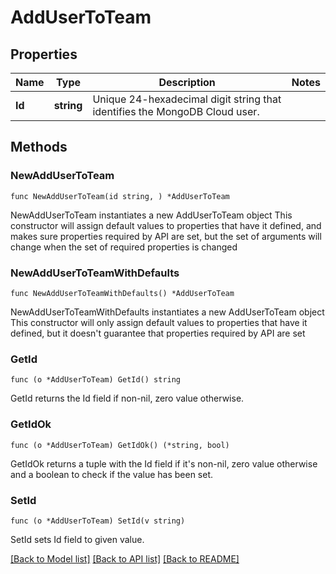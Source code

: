 # AddUserToTeam

## Properties

Name | Type | Description | Notes
------------ | ------------- | ------------- | -------------
**Id** | **string** | Unique 24-hexadecimal digit string that identifies the MongoDB Cloud user. | 

## Methods

### NewAddUserToTeam

`func NewAddUserToTeam(id string, ) *AddUserToTeam`

NewAddUserToTeam instantiates a new AddUserToTeam object
This constructor will assign default values to properties that have it defined,
and makes sure properties required by API are set, but the set of arguments
will change when the set of required properties is changed

### NewAddUserToTeamWithDefaults

`func NewAddUserToTeamWithDefaults() *AddUserToTeam`

NewAddUserToTeamWithDefaults instantiates a new AddUserToTeam object
This constructor will only assign default values to properties that have it defined,
but it doesn't guarantee that properties required by API are set

### GetId

`func (o *AddUserToTeam) GetId() string`

GetId returns the Id field if non-nil, zero value otherwise.

### GetIdOk

`func (o *AddUserToTeam) GetIdOk() (*string, bool)`

GetIdOk returns a tuple with the Id field if it's non-nil, zero value otherwise
and a boolean to check if the value has been set.

### SetId

`func (o *AddUserToTeam) SetId(v string)`

SetId sets Id field to given value.



[[Back to Model list]](../README.md#documentation-for-models) [[Back to API list]](../README.md#documentation-for-api-endpoints) [[Back to README]](../README.md)


